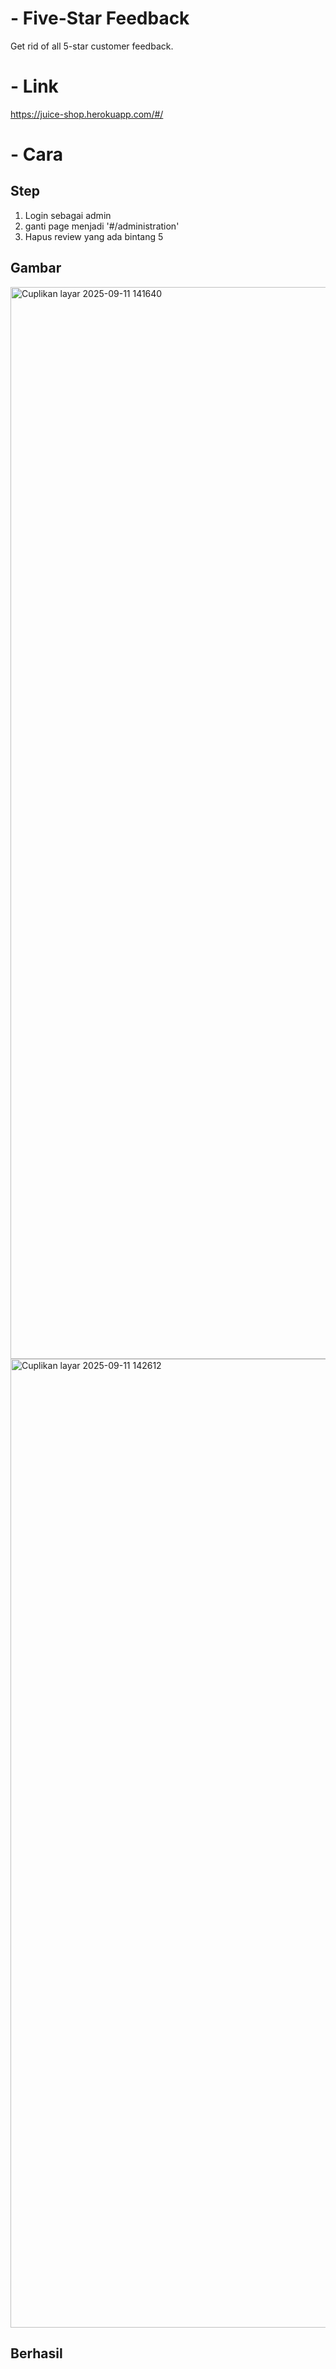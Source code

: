 # - Five-Star Feedback
Get rid of all 5-star customer feedback.

# - Link
https://juice-shop.herokuapp.com/#/

# - Cara

## Step
1. Login sebagai admin
2. ganti page menjadi '#/administration'
3. Hapus review yang ada bintang 5

## Gambar
<img width="2879" height="1715" alt="Cuplikan layar 2025-09-11 141640" src="https://github.com/user-attachments/assets/ca1ed93c-50a1-4a93-9558-97291b653537" />
<img width="2768" height="1550" alt="Cuplikan layar 2025-09-11 142612" src="https://github.com/user-attachments/assets/f55e3085-118f-4b32-86e5-d03c1fdb803f" />

## Berhasil
